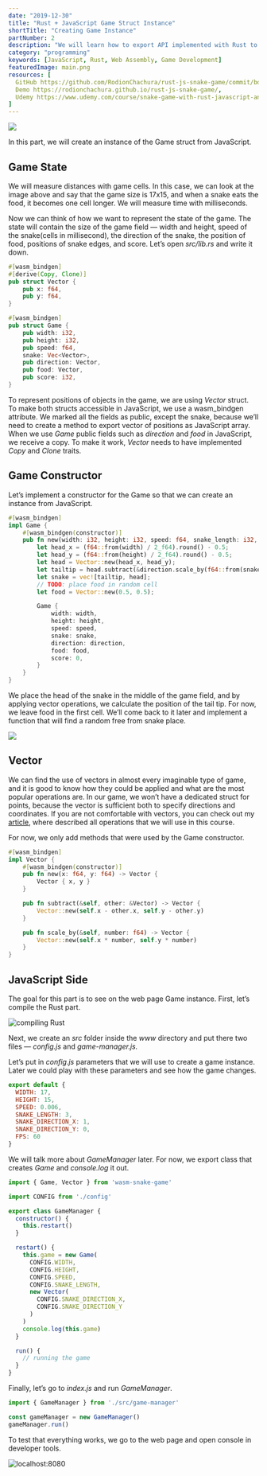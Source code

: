```yaml
---
date: "2019-12-30"
title: "Rust + JavaScript Game Struct Instance"
shortTitle: "Creating Game Instance"
partNumber: 2
description: "We will learn how to export API implemented with Rust to JavaScript app"
category: "programming"
keywords: [JavaScript, Rust, Web Assembly, Game Development]
featuredImage: main.png
resources: [
  GitHub https://github.com/RodionChachura/rust-js-snake-game/commit/bdcba99764fad203beda55378ce721f611ce7330 Code Changes,
  Demo https://rodionchachura.github.io/rust-js-snake-game/,
  Udemy https://www.udemy.com/course/snake-game-with-rust-javascript-and-webassembly
]
---
```


![](../main.png)

In this part, we will create an instance of the Game struct from JavaScript.

## Game State

We will measure distances with game cells. In this case, we can look at the image above and say that the game size is 17x15, and when a snake eats the food, it becomes one cell longer. We will measure time with milliseconds.

Now we can think of how we want to represent the state of the game. The state will contain the size of the game field — width and height, speed of the snake(cells in millisecond), the direction of the snake, the position of food, positions of snake edges, and score. Let’s open *src/lib.rs* and write it down.

```rust:title=src/lib.rs
#[wasm_bindgen]
#[derive(Copy, Clone)]
pub struct Vector {
    pub x: f64,
    pub y: f64,
}

#[wasm_bindgen]
pub struct Game {
    pub width: i32,
    pub height: i32,
    pub speed: f64,
    snake: Vec<Vector>,
    pub direction: Vector,
    pub food: Vector,
    pub score: i32,
}
```

To represent positions of objects in the game, we are using *Vector* struct. To make both structs accessible in JavaScript, we use a wasm_bindgen attribute. We marked all the fields as public, except the snake, because we’ll need to create a method to export vector of positions as JavaScript array. When we use *Game* public fields such as *direction* and *food* in JavaScript, we receive a copy. To make it work, *Vector* needs to have implemented *Copy* and *Clone* traits.

## Game Constructor

Let’s implement a constructor for the Game so that we can create an instance from JavaScript.

```rust:title=src/lib.rs
#[wasm_bindgen]
impl Game {
    #[wasm_bindgen(constructor)]
    pub fn new(width: i32, height: i32, speed: f64, snake_length: i32, direction: Vector) -> Game {
        let head_x = (f64::from(width) / 2_f64).round() - 0.5;
        let head_y = (f64::from(height) / 2_f64).round() - 0.5;
        let head = Vector::new(head_x, head_y);
        let tailtip = head.subtract(&direction.scale_by(f64::from(snake_length)));
        let snake = vec![tailtip, head];
        // TODO: place food in random cell
        let food = Vector::new(0.5, 0.5);

        Game {
            width: width,
            height: height,
            speed: speed,
            snake: snake,
            direction: direction,
            food: food,
            score: 0,
        }
    }
}
```

We place the head of the snake in the middle of the game field, and by applying vector operations, we calculate the position of the tail tip. For now, we leave food in the first cell. We’ll come back to it later and implement a function that will find a random free from snake place.

![](vector.png)

## Vector

We can find the use of vectors in almost every imaginable type of game, and it is good to know how they could be applied and what are the most popular operations are. In our game, we won’t have a dedicated struct for points, because the vector is sufficient both to specify directions and coordinates. If you are not comfortable with vectors, you can check out my [article](/blog/linear-algebra), where described all operations that we will use in this course.

For now, we only add methods that were used by the Game constructor.

```rust:title=src/lib.rs
#[wasm_bindgen]
impl Vector {
    #[wasm_bindgen(constructor)]
    pub fn new(x: f64, y: f64) -> Vector {
        Vector { x, y }
    }

    pub fn subtract(&self, other: &Vector) -> Vector {
        Vector::new(self.x - other.x, self.y - other.y)
    }

    pub fn scale_by(&self, number: f64) -> Vector {
        Vector::new(self.x * number, self.y * number)
    }
}
```

## JavaScript Side

The goal for this part is to see on the web page Game instance. First, let’s compile the Rust part.

![compiling Rust](compiling.png)

Next, we create an *src* folder inside the *www* directory and put there two files — *config.js* and *game-manager.js.*

Let’s put in *config.js* parameters that we will use to create a game instance. Later we could play with these parameters and see how the game changes.

```js:title=www/src/config.js
export default {
  WIDTH: 17,
  HEIGHT: 15,
  SPEED: 0.006,
  SNAKE_LENGTH: 3,
  SNAKE_DIRECTION_X: 1,
  SNAKE_DIRECTION_Y: 0,
  FPS: 60
}
```

We will talk more about *GameManager* later. For now, we export class that creates *Game* and *console.log* it out.

```js:title=www/src/game-manager.js
import { Game, Vector } from 'wasm-snake-game'

import CONFIG from './config'

export class GameManager {
  constructor() {
    this.restart()
  }

  restart() {
    this.game = new Game(
      CONFIG.WIDTH,
      CONFIG.HEIGHT,
      CONFIG.SPEED,
      CONFIG.SNAKE_LENGTH,
      new Vector(
        CONFIG.SNAKE_DIRECTION_X,
        CONFIG.SNAKE_DIRECTION_Y
      )
    )
    console.log(this.game)
  }

  run() {
    // running the game
  }
}
```

Finally, let’s go to *index.js* and run *GameManager*.

```js:title=www/index.js
import { GameManager } from './src/game-manager'

const gameManager = new GameManager()
gameManager.run()
```

To test that everything works, we go to the web page and open console in developer tools.

![localhost:8080](https://cdn-images-1.medium.com/max/2000/1*CbZw-w_exkOTvrg_L7-88w.png)
